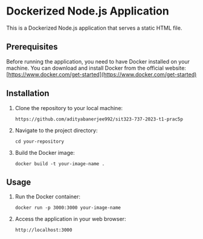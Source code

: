 # Dockerized Node.js Application

This is a Dockerized Node.js application that serves a static HTML file.

## Prerequisites

Before running the application, you need to have Docker installed on your machine. You can download and install Docker from the official website: [https://www.docker.com/get-started](https://www.docker.com/get-started)

## Installation

1. Clone the repository to your local machine:

   ```
   https://github.com/adityabanerjee992/sit323-737-2023-t1-prac5p
   ```
2. Navigate to the project directory:

   ```
   cd your-repository
   ```
3. Build the Docker image:

   ```
   docker build -t your-image-name .
   ```

## Usage

1. Run the Docker container:

   ```
   docker run -p 3000:3000 your-image-name
   ```
2. Access the application in your web browser:

   ```
   http://localhost:3000
   ```
